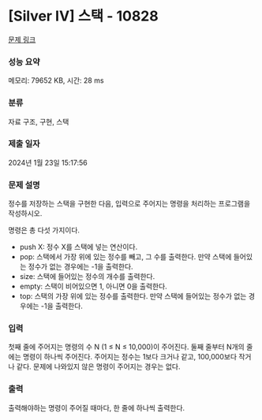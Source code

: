 # [Silver IV] 스택 - 10828 

[문제 링크](https://www.acmicpc.net/problem/10828) 

### 성능 요약

메모리: 79652 KB, 시간: 28 ms

### 분류

자료 구조, 구현, 스택

### 제출 일자

2024년 1월 23일 15:17:56

### 문제 설명

<p>정수를 저장하는 스택을 구현한 다음, 입력으로 주어지는 명령을 처리하는 프로그램을 작성하시오.</p>

<p>명령은 총 다섯 가지이다.</p>

<ul>
	<li>push X: 정수 X를 스택에 넣는 연산이다.</li>
	<li>pop: 스택에서 가장 위에 있는 정수를 빼고, 그 수를 출력한다. 만약 스택에 들어있는 정수가 없는 경우에는 -1을 출력한다.</li>
	<li>size: 스택에 들어있는 정수의 개수를 출력한다.</li>
	<li>empty: 스택이 비어있으면 1, 아니면 0을 출력한다.</li>
	<li>top: 스택의 가장 위에 있는 정수를 출력한다. 만약 스택에 들어있는 정수가 없는 경우에는 -1을 출력한다.</li>
</ul>

### 입력 

 <p>첫째 줄에 주어지는 명령의 수 N (1 ≤ N ≤ 10,000)이 주어진다. 둘째 줄부터 N개의 줄에는 명령이 하나씩 주어진다. 주어지는 정수는 1보다 크거나 같고, 100,000보다 작거나 같다. 문제에 나와있지 않은 명령이 주어지는 경우는 없다.</p>

### 출력 

 <p>출력해야하는 명령이 주어질 때마다, 한 줄에 하나씩 출력한다.</p>

